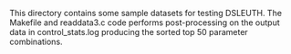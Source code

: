 This directory contains some sample datasets for testing DSLEUTH.  The Makefile and readdata3.c code performs post-processing on the output data in control_stats.log producing the sorted top 50 parameter combinations.